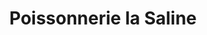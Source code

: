 ---
title: "Poissonnerie la Saline"
url: /cherbourg-en-cotentin/poissonnerie-la-saline/
shop: Fisch
---